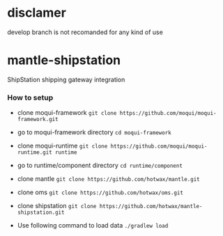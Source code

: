 # disclamer
develop branch is not recomanded for any kind of use

# mantle-shipstation
ShipStation shipping gateway integration 

### How to setup

- clone moqui-framework
`git clone https://github.com/moqui/moqui-framework.git`

- go to moqui-framework directory
`cd moqui-framework`

- clone moqui-runtime
`git clone https://github.com/moqui/moqui-runtime.git runtime`

- go to runtime/component directory
`cd runtime/component`

- clone mantle
`git clone https://github.com/hotwax/mantle.git`

- clone oms
`git clone https://github.com/hotwax/oms.git`

- clone shipstation
`git clone https://github.com/hotwax/mantle-shipstation.git`

- Use following command to load data
`./gradlew load`
